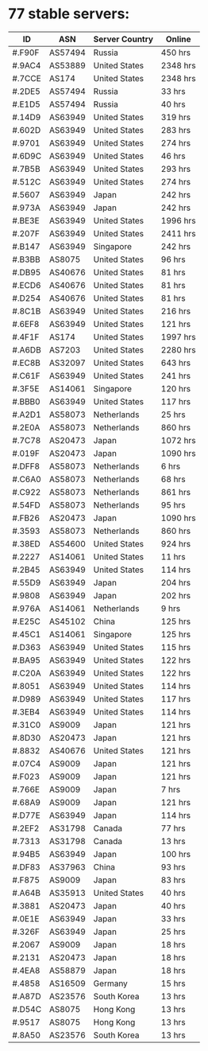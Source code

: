 # 77 stable servers:

| ID | ASN | Server Country | Online |
| ------ | ------ | ------ | ------ |
| #.F90F | AS57494 | Russia | 450 hrs |
| #.9AC4 | AS53889 | United States | 2348 hrs |
| #.7CCE | AS174 | United States | 2348 hrs |
| #.2DE5 | AS57494 | Russia | 33 hrs |
| #.E1D5 | AS57494 | Russia | 40 hrs |
| #.14D9 | AS63949 | United States | 319 hrs |
| #.602D | AS63949 | United States | 283 hrs |
| #.9701 | AS63949 | United States | 274 hrs |
| #.6D9C | AS63949 | United States | 46 hrs |
| #.7B5B | AS63949 | United States | 293 hrs |
| #.512C | AS63949 | United States | 274 hrs |
| #.5607 | AS63949 | Japan | 242 hrs |
| #.973A | AS63949 | Japan | 242 hrs |
| #.BE3E | AS63949 | United States | 1996 hrs |
| #.207F | AS63949 | United States | 2411 hrs |
| #.B147 | AS63949 | Singapore | 242 hrs |
| #.B3BB | AS8075 | United States | 96 hrs |
| #.DB95 | AS40676 | United States | 81 hrs |
| #.ECD6 | AS40676 | United States | 81 hrs |
| #.D254 | AS40676 | United States | 81 hrs |
| #.8C1B | AS63949 | United States | 216 hrs |
| #.6EF8 | AS63949 | United States | 121 hrs |
| #.4F1F | AS174 | United States | 1997 hrs |
| #.A6DB | AS7203 | United States | 2280 hrs |
| #.EC8B | AS32097 | United States | 643 hrs |
| #.C61F | AS63949 | United States | 241 hrs |
| #.3F5E | AS14061 | Singapore | 120 hrs |
| #.BBB0 | AS63949 | United States | 117 hrs |
| #.A2D1 | AS58073 | Netherlands | 25 hrs |
| #.2E0A | AS58073 | Netherlands | 860 hrs |
| #.7C78 | AS20473 | Japan | 1072 hrs |
| #.019F | AS20473 | Japan | 1090 hrs |
| #.DFF8 | AS58073 | Netherlands | 6 hrs |
| #.C6A0 | AS58073 | Netherlands | 68 hrs |
| #.C922 | AS58073 | Netherlands | 861 hrs |
| #.54FD | AS58073 | Netherlands | 95 hrs |
| #.FB26 | AS20473 | Japan | 1090 hrs |
| #.3593 | AS58073 | Netherlands | 860 hrs |
| #.38ED | AS54600 | United States | 924 hrs |
| #.2227 | AS14061 | United States | 11 hrs |
| #.2B45 | AS63949 | United States | 114 hrs |
| #.55D9 | AS63949 | Japan | 204 hrs |
| #.9808 | AS63949 | Japan | 202 hrs |
| #.976A | AS14061 | Netherlands | 9 hrs |
| #.E25C | AS45102 | China | 125 hrs |
| #.45C1 | AS14061 | Singapore | 125 hrs |
| #.D363 | AS63949 | United States | 115 hrs |
| #.BA95 | AS63949 | United States | 122 hrs |
| #.C20A | AS63949 | United States | 122 hrs |
| #.8051 | AS63949 | United States | 114 hrs |
| #.D989 | AS63949 | United States | 117 hrs |
| #.3EB4 | AS63949 | United States | 114 hrs |
| #.31C0 | AS9009 | Japan | 121 hrs |
| #.8D30 | AS20473 | Japan | 121 hrs |
| #.8832 | AS40676 | United States | 121 hrs |
| #.07C4 | AS9009 | Japan | 121 hrs |
| #.F023 | AS9009 | Japan | 121 hrs |
| #.766E | AS9009 | Japan | 7 hrs |
| #.68A9 | AS9009 | Japan | 121 hrs |
| #.D77E | AS63949 | Japan | 114 hrs |
| #.2EF2 | AS31798 | Canada | 77 hrs |
| #.7313 | AS31798 | Canada | 13 hrs |
| #.94B5 | AS63949 | Japan | 100 hrs |
| #.DF83 | AS37963 | China | 93 hrs |
| #.F875 | AS9009 | Japan | 83 hrs |
| #.A64B | AS35913 | United States | 40 hrs |
| #.3881 | AS20473 | Japan | 40 hrs |
| #.0E1E | AS63949 | Japan | 33 hrs |
| #.326F | AS63949 | Japan | 25 hrs |
| #.2067 | AS9009 | Japan | 18 hrs |
| #.2131 | AS20473 | Japan | 18 hrs |
| #.4EA8 | AS58879 | Japan | 18 hrs |
| #.4858 | AS16509 | Germany | 15 hrs |
| #.A87D | AS23576 | South Korea | 13 hrs |
| #.D54C | AS8075 | Hong Kong | 13 hrs |
| #.9517 | AS8075 | Hong Kong | 13 hrs |
| #.8A50 | AS23576 | South Korea | 13 hrs |

